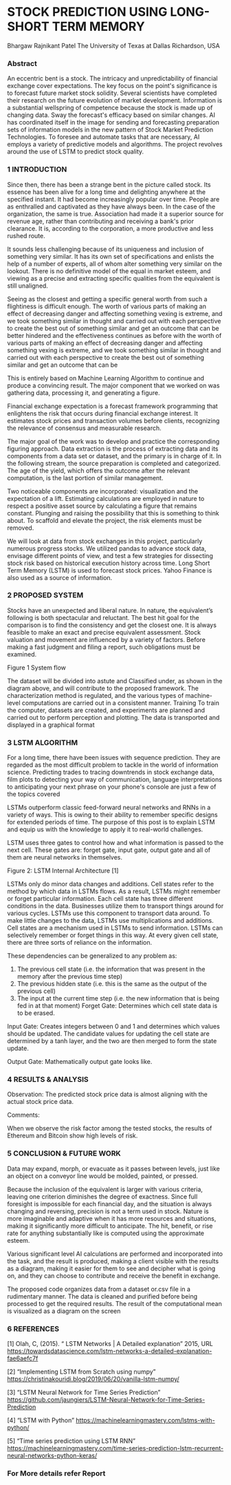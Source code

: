 # STOCK PREDICTION USING LONG-SHORT TERM MEMORY

Bhargaw Rajnikant Patel
The University of Texas at Dallas
Richardson, USA

### Abstract
 An eccentric bent is a stock. The intricacy and unpredictability of financial exchange cover expectations. The key focus on the point's significance is to forecast future market stock solidity. Several scientists have completed their research on the future evolution of market development. Information
is a substantial wellspring of competence because the stock is made up of changing data. Sway the forecast's efficacy based on similar changes. AI has coordinated itself in the image for sending and forecasting preparation sets of information models in the new pattern of Stock Market Prediction Technologies. To foresee and automate tasks that are necessary, AI employs a variety of predictive models and algorithms. The project revolves around the use of LSTM to predict stock quality.

### 1 INTRODUCTION

Since then, there has been a strange bent in the picture called stock. Its essence has been alive for a long time and delighting anywhere at the
specified instant. It had become increasingly popular over time. People are as enthralled and captivated as they have always been. In the case of the organization, the same is true. Association had made it a superior source for revenue age, rather than contributing and receiving a bank's prior clearance. It is, according to the corporation, a more productive and less rushed route.

It sounds less challenging because of its uniqueness and inclusion of something very similar. It has its own set of specifications and enlists the help of a number of experts, all of whom alter something very similar on the lookout. There is no definitive model of the equal in market esteem, and viewing as a precise and extracting specific qualities from the equivalent is still unaligned.

Seeing as the closest and getting a specific general worth from such a flightiness is difficult enough. The worth of various parts of making an effect of decreasing danger and affecting something vexing is extreme, and we took something similar in thought and carried out with each perspective to
create the best out of something similar and get an outcome that can be better hindered and the effectiveness continues as before with the worth of various parts of making an effect of decreasing danger and affecting something vexing is extreme, and we took something similar in thought and carried out with each perspective to create the best out of something similar and get an outcome that
can be

This is entirely based on Machine Learning Algorithm to continue and produce a convincing result. The major component that we worked on was gathering data, processing it, and generating a figure.

Financial exchange expectation is a forecast framework programming that enlightens the risk that occurs during financial exchange interest. It estimates stock prices and transaction volumes before clients, recognizing the relevance of consensus and measurable research.

The major goal of the work was to develop and practice the corresponding figuring approach. Data extraction is the process of extracting data and its components from a data set or dataset, and the primary is in charge of it. In the following stream, the source preparation is completed and categorized. The age of the yield, which offers the outcome after the relevant computation, is the last portion of similar management.

Two noticeable components are incorporated: visualization and the expectation of a lift. Estimating calculations are employed in nature to respect a positive asset source by calculating a figure that remains constant. Plunging and raising the possibility that this is something to think about. To scaffold and elevate the project, the risk elements must be removed.

We will look at data from stock exchanges in this project, particularly numerous progress stocks. We utilized pandas to advance stock data, envisage different points of view, and test a few strategies for dissecting stock risk based on historical execution history across time. Long Short Term Memory (LSTM) is used to forecast stock prices. Yahoo Finance is also used as a source of information.

### 2 PROPOSED SYSTEM

Stocks have an unexpected and liberal nature. In nature, the equivalent’s following is both spectacular and reluctant. The best hit goal for the comparison is to find the consistency and get the closest one. It is always feasible to make an exact and precise equivalent assessment. Stock valuation and movement are influenced by a variety of factors. Before making a fast judgment and filing a report, such obligations must be examined.

Figure 1 System flow

The dataset will be divided into astute and Classified under, as shown in the diagram above, and will contribute to the proposed framework. The characterization method is regulated, and the various types of machine-level computations are carried out in a consistent manner. Training To train the computer, datasets are created, and experiments are planned and carried out to perform perception and plotting. The data is transported and displayed in a graphical format

### 3 LSTM ALGORITHM

For a long time, there have been issues with sequence prediction. They are regarded as the most difficult problem to tackle in the world of information science. Predicting trades to tracing downtrends in stock exchange data, film plots to detecting your way of communication, language interpretations to anticipating your next phrase on your phone's console are just a few of the topics
covered

LSTMs outperform classic feed-forward neural networks and RNNs in a variety of ways. This is owing to their ability to remember specific designs for extended periods of time. The purpose of this post is to explain LSTM and equip us with the knowledge to apply it to real-world challenges.

LSTM uses three gates to control how and what information is passed to the next cell. These gates are: forget gate, input gate, output gate and all of them are neural networks in themselves.

Figure 2: LSTM Internal Architecture [1]

LSTMs only do minor data changes and additions. Cell states refer to the method by which data in LSTMs flows. As a result, LSTMs might remember or forget particular information. Each cell state has three different conditions in the data. Businesses utilize them to transport things around for various cycles. LSTMs use this component to transport data around. To make little changes to the data, LSTMs use multiplications and additions. Cell states are a mechanism used in LSTMs to send information. LSTMs can selectively remember or forget things in this way. At every given cell state, there are three sorts of reliance on the information.

These dependencies can be generalized to any problem as:

1. The previous cell state (i.e. the information that was present in the memory after the previous time step)
2. The previous hidden state (i.e. this is the same as the output of the previous cell)
3. The input at the current time step (i.e. the new information that is being fed in at that moment)
Forget Gate: Determines which cell state data is to be erased.

Input Gate: Creates integers between 0 and 1 and determines which values should be updated. The candidate values for updating the cell state are determined by a tanh layer, and the two are then merged to form the state update.

Output Gate: Mathematically output gate looks
like.

### 4 RESULTS & ANALYSIS

Observation: The predicted stock price data is almost aligning with the actual stock price data.

Comments:

When we observe the risk factor among the tested stocks, the results of Ethereum and Bitcoin show high levels of risk.

### 5 CONCLUSION & FUTURE WORK

Data may expand, morph, or evacuate as it passes between levels, just like an object on a conveyor line would be molded, painted, or pressed.

Because the inclusion of the equivalent is larger with various criteria, leaving one criterion diminishes the degree of exactness. Since full foresight is impossible for each financial day, and the situation is always changing and reversing, precision is not a term used in stock. Nature is more imaginable and adaptive when it has more resources and situations, making it significantly more difficult to anticipate. The hit, benefit, or rise rate for anything substantially like is computed using the approximate esteem.

Various significant level AI calculations are performed and incorporated into the task, and the result is produced, making a client visible with the results as a diagram, making it easier for them to see and decipher what is going on, and they can choose to contribute and receive the benefit in exchange.

The proposed code organizes data from a dataset or.csv file in a rudimentary manner. The data is cleaned and purified before being processed to get the required results. The result of the computational mean is visualized as a diagram on the screen

### 6 REFERENCES

[1] Olah, C, (2015). “ LSTM Networks | A Detailed explanation” 2015, URL https://towardsdatascience.com/lstm-networks-a-detailed-explanation-fae6aefc7f

[2] “Implementing LSTM from Scratch using numpy” https://christinakouridi.blog/2019/06/20/vanilla-lstm-numpy/

[3] “LSTM Neural Network for Time Series Prediction” https://github.com/jaungiers/LSTM-Neural-Network-for-Time-Series-Prediction

[4] “LSTM with Python” https://machinelearningmastery.com/lstms-with-python/

[5] “Time series prediction using LSTM RNN” https://machinelearningmastery.com/time-series-prediction-lstm-recurrent-neural-networks-python-keras/

### For More details refer Report
